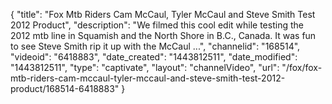 {
    "title": "Fox Mtb Riders Cam McCaul, Tyler McCaul and Steve Smith Test 2012 Product",
    "description": "We filmed this cool edit while testing the 2012 mtb line in Squamish and the North Shore in B.C., Canada. It was fun to see Steve Smith rip it up with the McCaul ...",
    "channelid": "168514",
    "videoid": "6418883",
    "date_created": "1443812511",
    "date_modified": "1443812511",
    "type": "captivate",
    "layout": "channelVideo",
    "url": "\/fox\/fox-mtb-riders-cam-mccaul-tyler-mccaul-and-steve-smith-test-2012-product\/168514-6418883"
}
